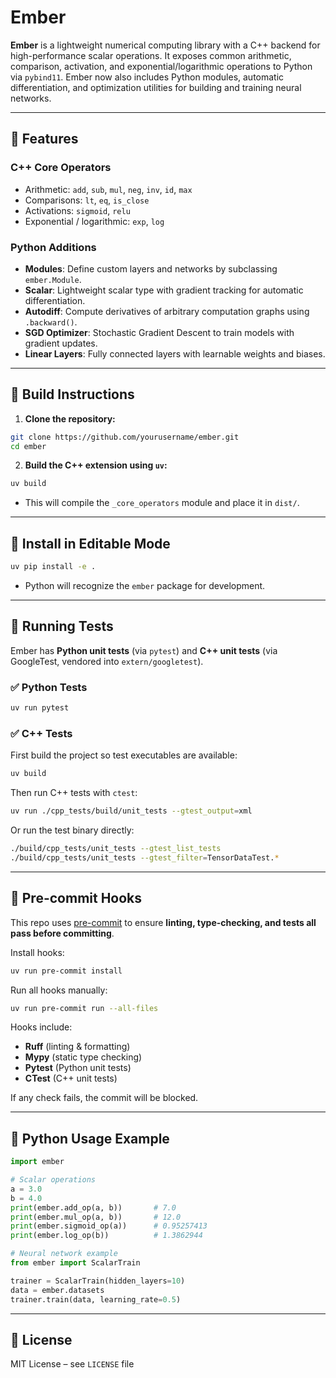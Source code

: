 # Ember

**Ember** is a lightweight numerical computing library with a C++ backend for high-performance scalar operations. It exposes common arithmetic, comparison, activation, and exponential/logarithmic operations to Python via `pybind11`. Ember now also includes Python modules, automatic differentiation, and optimization utilities for building and training neural networks.

---

## 🔹 Features

### **C++ Core Operators**

- Arithmetic: `add`, `sub`, `mul`, `neg`, `inv`, `id`, `max`
- Comparisons: `lt`, `eq`, `is_close`
- Activations: `sigmoid`, `relu`
- Exponential / logarithmic: `exp`, `log`

### **Python Additions**

- **Modules**: Define custom layers and networks by subclassing `ember.Module`.
- **Scalar**: Lightweight scalar type with gradient tracking for automatic differentiation.
- **Autodiff**: Compute derivatives of arbitrary computation graphs using `.backward()`.
- **SGD Optimizer**: Stochastic Gradient Descent to train models with gradient updates.
- **Linear Layers**: Fully connected layers with learnable weights and biases.

---

## 🔹 Build Instructions

1. **Clone the repository:**

```bash
git clone https://github.com/yourusername/ember.git
cd ember
```

2. **Build the C++ extension using `uv`:**

```bash
uv build
```

- This will compile the `_core_operators` module and place it in `dist/`.

---

## 🔹 Install in Editable Mode

```bash
uv pip install -e .
```

- Python will recognize the `ember` package for development.

---

## 🔹 Running Tests

Ember has **Python unit tests** (via `pytest`) and **C++ unit tests** (via GoogleTest, vendored into `extern/googletest`).

### ✅ Python Tests

```bash
uv run pytest
```

### ✅ C++ Tests

First build the project so test executables are available:

```bash
uv build
```

Then run C++ tests with `ctest`:

```bash
uv run ./cpp_tests/build/unit_tests --gtest_output=xml
```

Or run the test binary directly:

```bash
./build/cpp_tests/unit_tests --gtest_list_tests
./build/cpp_tests/unit_tests --gtest_filter=TensorDataTest.*
```

---

## 🔹 Pre-commit Hooks

This repo uses [pre-commit](https://pre-commit.com/) to ensure **linting, type-checking, and tests all pass before committing**.

Install hooks:

```bash
uv run pre-commit install
```

Run all hooks manually:

```bash
uv run pre-commit run --all-files
```

Hooks include:

- **Ruff** (linting & formatting)
- **Mypy** (static type checking)
- **Pytest** (Python unit tests)
- **CTest** (C++ unit tests)

If any check fails, the commit will be blocked.

---

## 🔹 Python Usage Example

```python
import ember

# Scalar operations
a = 3.0
b = 4.0
print(ember.add_op(a, b))       # 7.0
print(ember.mul_op(a, b))       # 12.0
print(ember.sigmoid_op(a))      # 0.95257413
print(ember.log_op(b))          # 1.3862944

# Neural network example
from ember import ScalarTrain

trainer = ScalarTrain(hidden_layers=10)
data = ember.datasets
trainer.train(data, learning_rate=0.5)
```

---

## 🔹 License

MIT License – see `LICENSE` file
